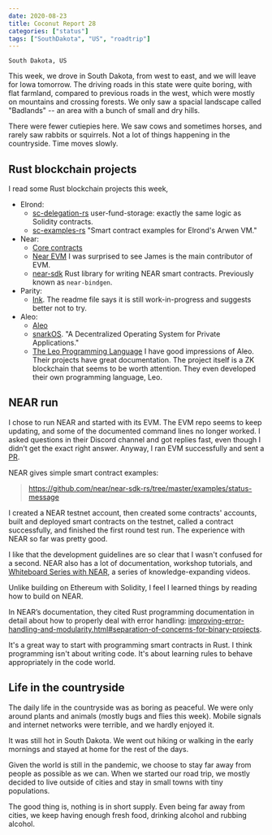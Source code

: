 ```yaml
---
date: 2020-08-23
title: Coconut Report 28
categories: ["status"]
tags: ["SouthDakota", "US", "roadtrip"]
---
```


`South Dakota, US`


This week,
we drove in South Dakota, from west to east, and we will leave for Iowa tomorrow.
The driving roads in this state were quite boring, with flat farmland, 
compared to previous roads in the west,
which were mostly on mountains and crossing forests.
We only saw a spacial landscape called "Badlands" --
an area with a bunch of small and dry hills.

There were fewer cutiepies here.
We saw cows and sometimes horses, and rarely saw rabbits or squirrels. 
Not a lot of things happening in the countryside.
Time moves slowly.

## Rust blockchain projects

I read some Rust blockchain projects this week,

- Elrond:
  - [sc-delegation-rs](https://github.com/ElrondNetwork/sc-delegation-rs)
    user-fund-storage: exactly the same logic as Solidity contracts. 
  - [sc-examples-rs](https://github.com/ElrondNetwork/sc-examples-rs)
    "Smart contract examples for Elrond's Arwen VM."
- Near:
  - [Core contracts](https://github.com/near/core-contracts)
  - [Near EVM](https://github.com/near/near-evm)
    I was surprised to see James is the main contributor of EVM. 
  - [near-sdk](https://docs.near.org/docs/roles/developer/contracts/near-sdk-rs)
    Rust library for writing NEAR smart contracts.
    Previously known as `near-bindgen`.
- Parity:
  - [Ink](https://github.com/paritytech/ink). 
    The readme file says it is still work-in-progress and suggests better not to try.
- Aleo:
  - [Aleo](https://github.com/AleoHQ/aleo)
  - [snarkOS](https://github.com/AleoHQ/snarkOS). 
    "A Decentralized Operating System for Private Applications."
  - [The Leo Programming Language](https://github.com/AleoHQ/leo)
    I have good impressions of Aleo.
    Their projects have great documentation.
    The project itself is a ZK blockchain that seems to be worth attention.
    They even developed their own programming language, Leo.

## NEAR run

I chose to run NEAR and started with its EVM.
The EVM repo seems to keep updating,
and some of the documented command lines no longer worked.
I asked questions in their Discord channel and got replies fast,
even though I didn’t get the exact right answer.
Anyway, I ran EVM successfully and sent a [PR](https://github.com/near/near-evm/pull/51).

NEAR gives simple smart contract examples: 
> https://github.com/near/near-sdk-rs/tree/master/examples/status-message 

I created a NEAR testnet account,
then created some contracts' accounts, 
built and deployed smart contracts on the testnet,
called a contract successfully,
and finished the first round test run.
The experience with NEAR so far was pretty good.

I like that the development guidelines are so clear 
that I wasn't confused for a second.
NEAR also has a lot of documentation, workshop tutorials, 
and [Whiteboard Series with NEAR](https://www.youtube.com/watch?v=5bLwPQZw9Jk&list=PL9tzQn_TEuFWweVbfTbaedFdwVrvaYPq4),
a series of knowledge-expanding videos.

Unlike building on Ethereum with Solidity, 
I feel I learned things by reading how to build on NEAR.

In NEAR’s documentation,
they cited Rust programming documentation in detail
about how to properly deal with error handling: 
[improving-error-handling-and-modularity.html#separation-of-concerns-for-binary-projects](https://doc.rust-lang.org/1.30.0/book/2018-edition/ch12-03-improving-error-handling-and-modularity.html#separation-of-concerns-for-binary-projects).

It's a great way to start with programming smart contracts in Rust.
I think programming isn't about writing code. 
It's about learning rules to behave appropriately in the code world.

## Life in the countryside

The daily life in the countryside was as boring as peaceful.
We were only around plants and animals (mostly bugs and flies this week).
Mobile signals and internet networks were terrible,
and we hardly enjoyed it.

It was still hot in South Dakota. 
We went out hiking or walking in the early mornings and
stayed at home for the rest of the days.

Given the world is still in the pandemic,
we choose to stay far away from people as possible as we can.
When we started our road trip,
we mostly decided to live outside of cities and
stay in small towns with tiny populations.

The good thing is, nothing is in short supply.
Even being far away from cities, 
we keep having enough fresh food, drinking alcohol and rubbing alcohol.



